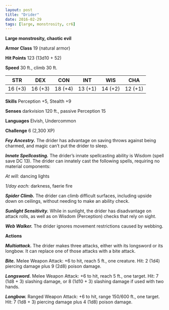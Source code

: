 ```yaml
---
layout: post
title: "Drider"
date: 2016-02-29
tags: [large, monstrosity, cr6]
---
```


**Large monstrosity, chaotic evil**

**Armor Class** 19 (natural armor)

**Hit Points** 123 (13d10 + 52)

**Speed** 30 ft., climb 30 ft.

|   STR   |   DEX   |   CON   |   INT   |   WIS   |   CHA   |
|:-----:|:-----:|:-----:|:-----:|:-----:|:-----:|
| 16 (+3) | 16 (+3) | 18 (+4) | 13 (+1) | 14 (+2) | 12 (+1) |

**Skills** Perception +5, Stealth +9 

**Senses** darkvision 120 ft., passive Perception 15 

**Languages** Elvish, Undercommon 

**Challenge** 6 (2,300 XP)

***Fey Ancestry.*** The drider has advantage on saving throws against being charmed, and magic can’t put the drider to sleep. 

***Innate Spellcasting.*** The drider’s innate spellcasting ability is Wisdom (spell save DC 13). The drider can innately cast the following spells, requiring no material components: 

*At will:* dancing lights 

*1/day each:* darkness, faerie fire 

***Spider Climb.*** The drider can climb difficult surfaces, including upside down on ceilings, without needing to make an ability check. 

***Sunlight Sensitivity.*** While in sunlight, the drider has disadvantage on attack rolls, as well as on Wisdom (Perception) checks that rely on sight. 

***Web Walker.*** The drider ignores movement restrictions caused by webbing. 

**Actions** 

***Multiattack.*** The drider makes three attacks, either with its longsword or its longbow. It can replace one of those attacks with a bite attack. 

***Bite.*** Melee Weapon Attack: +6 to hit, reach 5 ft., one creature. Hit: 2 (1d4) piercing damage plus 9 (2d8) poison damage. 

***Longsword.*** Melee Weapon Attack: +6 to hit, reach 5 ft., one target. Hit: 7 (1d8 + 3) slashing damage, or 8 (1d10 + 3) slashing damage if used with two hands. 

***Longbow.*** Ranged Weapon Attack: +6 to hit, range 150/600 ft., one target. Hit: 7 (1d8 + 3) piercing damage plus 4 (1d8) poison damage.
